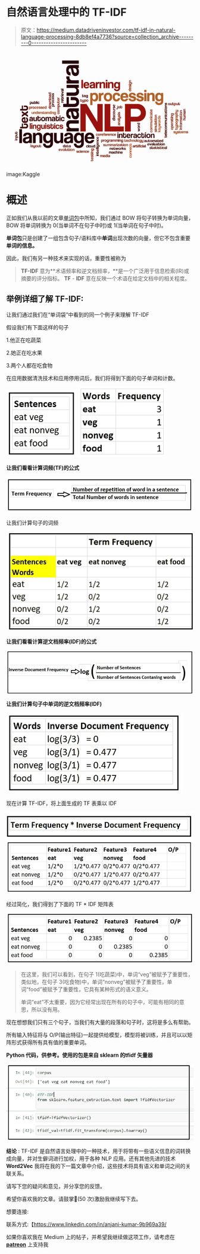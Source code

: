 # 自然语言处理中的 TF-IDF

> 原文：<https://medium.datadriveninvestor.com/tf-idf-in-natural-language-processing-8db8ef4a7736?source=collection_archive---------0----------------------->

![](img/ccdab9e64ae5c83f113c02eb102c203e.png)

image:Kaggle

# **概述**

正如我们从我以前的文章[单词包](https://medium.com/@anjanimca2007/bag-of-words-in-natural-language-processing-fe996f9ae9d2)中所知，我们通过 BOW 将句子转换为单词向量，BOW 将单词转换为 0(当单词不在句子中时)或 1(当单词在句子中时)。

**单词包**只是创建了一组包含句子/语料库中**单词**出现次数的向量，但它不包含重要**单词的信息。**

因此，我们有另一种技术来实现的话，重要性被称为

> **TF-IDF** 意为**术语频率和逆文档频率，**是一个广泛用于信息检索(IR)或摘要的评分指标。 **TF** - **IDF** 意在反映一个术语在给定文档中的相关程度。

## **举例详细了解 TF-IDF:**

让我们通过我们在“单词袋”中看到的同一个例子来理解 TF-IDF

假设我们有下面这样的句子

1.他正在吃蔬菜

2.她正在吃水果

3.两个人都在吃食物

在应用数据清洗技术和应用停用词后，我们将得到下面的句子单词和计数。

![](img/d3ebdce233faa14519b87f618e4d76a8.png)![](img/390997324cb9e11915564adb0fe23be0.png)

**让我们看看计算词频(TF)的公式**

![](img/40a4e3d8fe76fdaa409632c26355bfce.png)

让我们计算句子的词频

![](img/366dd096d8137339ea469bf54149fd4f.png)

**让我们看看计算逆文档频率(IDF)的公式**

![](img/b61e81146eec6ca0e85c738c27e37d42.png)

**让我们计算句子中单词的逆文档频率(IDF)**

![](img/27d6fce30db9ce6349d1082e017eaab2.png)

现在计算 TF-IDF，将上面生成的 TF 表乘以 IDF

![](img/a35dce63d9b4379716f136c6702a4208.png)![](img/aeea7281f90fb6b4522f8fd3741787a5.png)

经过简化，我们得到了下面的 TF * IDF 矩阵表

![](img/291808d802fa50b43afef506f11ce427.png)

> 在这里，我们可以看到，在句子 1(吃蔬菜)中，单词“veg”被赋予了重要性，类似地，在句子 3(吃食物)中，单词“nonveg”被赋予了重要性，单词“food”被赋予了重要性，它具有某种形式的语义意义。
> 
> 单词“eat”不太重要，因为它经常出现在所有的句子中，可能有相同的意思，所以没有用。

现在想想我们只有三个句子，当我们有大量的段落和句子时，这将是多么有帮助。

所有输入特征将与 O/P(输出特征)一起提供给模型，模型将被训练，并且可以以矩阵形式获得所有具有值的重要单词。

**Python 代码，供参考。**使用的包是来自 **sklearn** 的**tfidf 矢量器**

![](img/8fb494c5f93a4297a682b261f880a736.png)

**结论** : TF-IDF 是自然语言处理中的一种技术，用于将带有一些语义信息的词转换成向量，并对生僻词进行加权，用于各种 NLP 应用。还有其他先进的技术 **Word2Vec** 我将在我的下一篇文章中介绍，这些技术将具有语义和单词之间的关联关系。

请写下您的疑问和意见，并分享您的反馈。

希望你喜欢我的文章。请鼓掌👏(50 次)激励我继续写下去。

想要连接:

联系方式:【https://www.linkedin.com/in/anjani-kumar-9b969a39/ 

如果你喜欢我在 Medium 上的帖子，并希望我继续做这项工作，请考虑在 [**patreon**](https://www.patreon.com/anjanikumar) 上支持我